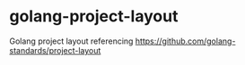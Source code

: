 # golang-project-layout
Golang project layout referencing https://github.com/golang-standards/project-layout
